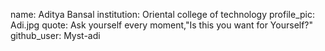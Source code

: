 name: Aditya Bansal
institution: Oriental college of technology
profile_pic: Adi.jpg
quote: Ask yourself every moment,"Is this you want for Yourself?"
github_user: Myst-adi
